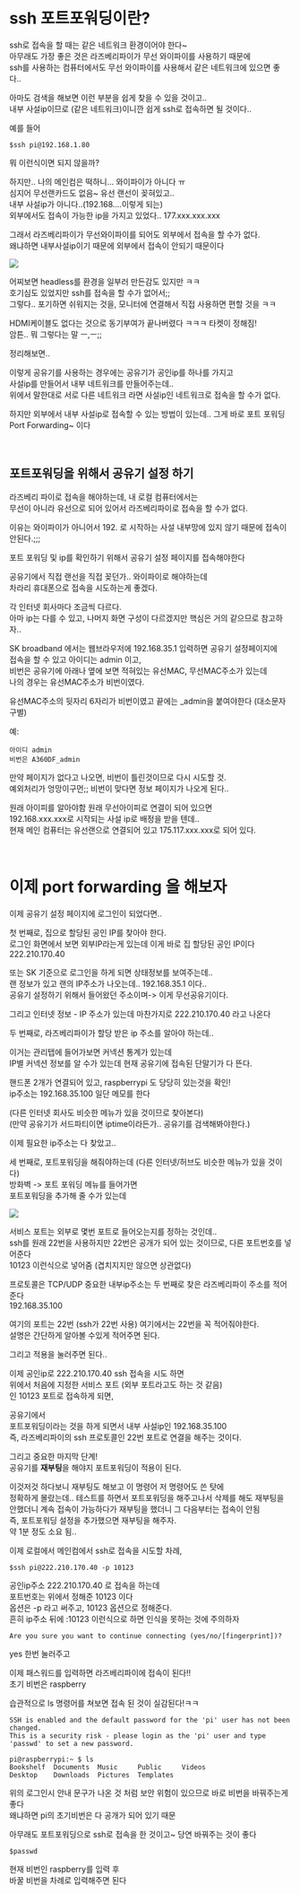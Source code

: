 # ssh 포트포워딩이란?
ssh로 접속을 할 때는 같은 네트워크 환경이어야 한다~  
아무래도 가장 좋은 것은 라즈베리파이가 무선 와이파이를 사용하기 때문에   
ssh를 사용하는 컴퓨터에서도 무선 와이파이를 사용해서
같은 네트워크에 있으면 좋다..   

아마도 검색을 해보면 이런 부분을 쉽게 찾을 수 있을 것이고..  
내부 사설ip이므로 (같은 네트워크)이니깐 쉽게 ssh로 접속하면 될 것이다..

예를 들어
```
$ssh pi@192.168.1.80 
```
뭐 이런식이면 되지 않을까?  

하지만.. 나의 메인컴은 떡하니... 와이파이가 아니다 ㅠ  
심지어 무선랜카드도 없음~  유선 랜선이 꽂혀있고..   
내부 사설ip가 아니다..(192.168....이렇게 되는)   
외부에서도 접속이 가능한 ip을 가지고 있었다.. 177.xxx.xxx.xxx 

그래서 라즈베리파이가 무선와이파이를 되어도 외부에서 접속을 할 수가 없다.  
왜냐하면 내부사설ip이기 때문에 외부에서 접속이 안되기 때문이다

<img src="/">

<br>

어찌보면 headless를 환경을 일부러 만든감도 있지만 ㅋㅋ   
호기심도 있었지만 ssh를 접속을 할 수가 없어서;;    
그렇다.. 포기하면 쉬워지는 것을, 모니터에 연결해서 직접 사용하면 편할 것을 ㅋㅋ

HDMI케이블도 없다는 것으로 동기부여가 끝나버렸다 ㅋㅋㅋ 타켓이 정해짐!  
암튼.. 뭐 그렇다는 말 ㅡ,ㅡ;;

정리해보면..  

이렇게 공유기를 사용하는 경우에는 공유기가 공인ip를 하나를 가지고   
사설ip를 만들어서 내부 네트워크를 만들어주는데..  
위에서 말한대로 서로 다른 네트워크 라면 사설ip인 네트워크로 접속을 할 수가 없다.

하지만 외부에서 내부 사설ip로 접속할 수 있는 방법이 있는데.. 그게 바로 포트 포워딩  
Port Forwarding~ 이다
 
<br>

## 포트포워딩을 위해서 공유기 설정 하기
라즈베리 파이로 접속을 해야하는데, 내 로컬 컴퓨터에서는   
무선이 아니라 유선으로 되어 있어서 라즈베리파이로 접속을 할 수가 없다.    

이유는 와이파이가 아니어서 192. 로 시작하는 사설 내부망에 있지 않기 때문에 접속이 안된다.;;;  

포트 포워딩 및 ip를 확인하기 위해서 공유기 설정 페이지를 접속해야한다

공유기에서 직접 랜선을 직접 꽂던가.. 와이파이로 해야하는데    
차라리 휴대폰으로 접속을 시도하는게 좋겠다.

각 인터넷 회사마다 조금씩 다르다.   
아마 ip는 다를 수 있고, 나머지 화면 구성이 다르겠지만 핵심은 거의 같으므로 참고하자..

SK broadband 에서는 웹브라우저에 192.168.35.1 입력하면 공유기 설정페이지에  
접속을 할 수 있고 아이디는 admin 이고,    
비번은 공유기에 아래나 옆에 보면 적혀있는 유선MAC, 무선MAC주소가 있는데    
나의 경우는 유선MAC주소가 비번이였다.

유선MAC주소의 뒷자리 6자리가 비번이였고 끝에는 _admin을 붙여야한다  (대소문자 구별)

예:  
```
아이디 admin   
비번은 A360DF_admin  
```

만약 페이지가 없다고 나오면, 비번이 틀린것이므로 다시 시도할 것.   
예외처리가 엉망이구먼;; 비번이 맞다면 정보 페이지가 나오게 된다..



원래 아이피를 알아야함 원래 무선아이피로 연결이 되어 있으면     
192.168.xxx.xxx로 시작되는 사설 ip로 배정을 받을 텐데..  
현재 메인 컴퓨터는 유선랜으로 연결되어 있고 175.117.xxx.xxx로 되어 있다.

<br>

# 이제 port forwarding 을 해보자
이제 공유기 설정 페이지에 로그인이 되었다면..  

첫 번째로, 집으로 할당된 공인 IP를 찾아야 한다.  
로그인 화면에서 보면 외부IP라는게 있는데 이게 바로 집 할당된 공인 IP이다
222.210.170.40

또는 SK 기준으로 로그인을 하게 되면 상태정보를 보여주는데..    
랜 정보가 있고 랜의 IP주소가 나오는데.. 192.168.35.1 이다..  
공유기 설정하기 위해서 들어왔던 주소이며-> 이게 무선공유기이다.   

그리고 인터넷 정보 - IP 주소가 있는데 마찬가지로 222.210.170.40 라고 나온다

두 번째로, 라즈베리파이가 할당 받은 ip 주소를 알아야 하는데..

이거는 관리탭에 들어가보면 커넥션 통계가 있는데  
IP별 커넥션 정보를 알 수가 있는데 현재 공유기에 접속된 단말기가 다 뜬다.  

핸드폰 2개가 연결되어 있고, raspberrypi 도 당당히 있는것을 확인!  
ip주소는 192.168.35.100  일단 메모를 한다  

(다른 인터넷 회사도 비슷한 메뉴가 있을 것이므로 찾아본다)  
(만약 공유기가 서드파티이면 iptime이라든가.. 공유기를 검색해봐야한다.)

이제 필요한 ip주소는 다 찾았고..

세 번째로, 포트포워딩을 해줘야하는데 (다른 인터넷/허브도 비슷한 메뉴가 있을 것이다)   
방화벽 -> 포트 포워딩 메뉴를 들어가면  
포트포워딩을 추가해 줄 수가 있는데

<img src="/">

<br>

서비스 포트는 외부로 몇번 포트로 들어오는지를 정하는 것인데..   
ssh를 원래 22번을 사용하지만 22번은 공개가 되어 있는 것이므로, 다른 포트번호를 넣어준다   
10123 이런식으로 넣어줌 (겹치지지만 않으면 상관없다)

프로토콜은 TCP/UDP 
중요한 내부ip주소는 두 번째로 찾은 라즈베리파이 주소를 적어준다  
192.168.35.100

여기의 포트는 22번 (ssh가 22번 사용) 여기에서는 22번을 꼭 적어줘야한다.    
설명은 간단하게 알아볼 수있게 적어주면 된다. 

그리고 적용을 눌러주면 된다..

이제 공인ip로 222.210.170.40 ssh 접속을 시도 하면   
위에서 처음에 지정한 서비스 포트 (외부 포트라고도 하는 것 같음)  
인 10123 포트로 접속하게 되면, 

공유기에서   
포트포워딩이라는 것을 하게 되면서 내부 사설ip인 192.168.35.100   
즉, 라즈베리파이의 ssh 프로토콜인 22번 포트로 연결을 해주는 것이다.    

그리고 중요한 마지막 단계!   
공유기를 **재부팅**을 해야지 포트포워딩이 적용이 된다.

이것저것 하다보니 재부팅도 해보고 이 명령어 저 명령어도 쓴 탓에    
정확하게 몰랐는데.. 테스트를 하면서 포트포워딩을 해주고나서 삭제를 해도 재부팅을    
안했더니 계속 접속이 가능하다가 재부팅을 했더니 그 다음부터는 접속이 안됨   
즉, 포트포워딩 설정을 추가했으면 재부팅을 해주자.   
약 1분 정도 소요 됨..     

이제 로컬에서 메인컴에서 ssh로 접속을 시도할 차례, 

```
$ssh pi@222.210.170.40 -p 10123
```
공인ip주소 222.210.170.40 로 접속을 하는데   
포트번호는 위에서 정해준 10123 이다   
옵션은 -p 라고 써주고, 10123 옵션으로 정해준다.   
흔히 ip주소 뒤에 :10123 이런식으로 하면 인식을 못하는 것에 주의하자

```
Are you sure you want to continue connecting (yes/no/[fingerprint])? 
```
yes 한번 눌러주고

이제 패스워드를 입력하면 라즈베리파이에 접속이 된다!!  
초기 비번은 raspberry 

습관적으로 ls 명령어를 쳐보면 접속 된 것이 실감된다!ㅋㅋ
```
SSH is enabled and the default password for the 'pi' user has not been changed.
This is a security risk - please login as the 'pi' user and type 'passwd' to set a new password.

pi@raspberrypi:~ $ ls
Bookshelf  Documents  Music     Public     Videos
Desktop    Downloads  Pictures  Templates
```

위의 로그인시 안내 문구가 나온 것 처럼 보안 위험이 있으므로 바로 비번을 바꿔주는게 좋다  
왜냐하면 pi의 초기비번은 다 공개가 되어 있기 때문  

아무래도 포트포워딩으로 ssh로 접속을 한 것이고~ 당연 바꿔주는 것이 좋다  

```
$passwd
```
현재 비번인 raspberry를 입력 후  
바꿀 비번을 차례로 입력해주면 된다
